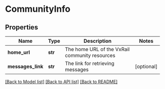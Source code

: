 # CommunityInfo

## Properties
Name | Type | Description | Notes
------------ | ------------- | ------------- | -------------
**home_url** | **str** | The home URL of the VxRail community resources | 
**messages_link** | **str** | The link for retrieving messages | [optional] 

[[Back to Model list]](../README.md#documentation-for-models) [[Back to API list]](../README.md#documentation-for-api-endpoints) [[Back to README]](../README.md)

